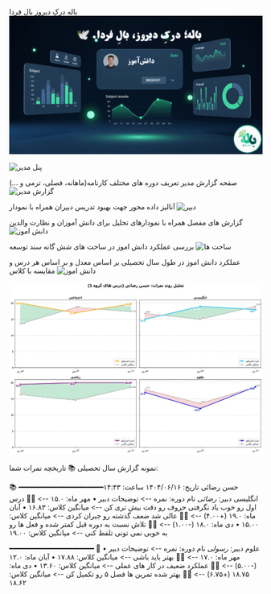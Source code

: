 باله درکِ دیروز بالِ فردا
![معرفی](https://github.com/hnadi14/schoolbot/blob/main/schoolbot/img/Gemini_Generated_Image_ibui6dibui6dibui.png)

![پنل مدیر]([png](https://github.com/hnadi14/schoolbot/blob/main/schoolbot/img/Gemini_Generated_Image_lmb8k9lmb8k9lmb8.png))

صفحه گزارش مدیر
تعریف دوره های مختلف کارنامه(ماهانه، فصلی، ترمی و ...)
![گزارش مدیر]([png](https://github.com/hnadi14/schoolbot/blob/main/schoolbot/img/tmpwqezxu1k.png))

 آنالیز داده محور جهت بهبود تدریس دبیران همراه با نمودار
![دبیر]([png](https://github.com/hnadi14/schoolbot/blob/main/schoolbot/img/aa7c049f-d1de-4941-ad82-a23910d9fe31.png))


گزارش های مفصل همراه با نمودارهای تحلیل برای دانش آموزان و نظارت والدین
![دانش اموز]([png](https://github.com/hnadi14/schoolbot/blob/main/schoolbot/img/74585274-e217-4805-b8a6-e2d7926d686b.png))



بررسی عملکرد دانش اموز در ساحت های شش گانه سند توسعه
![ساحت ها]([png](https://github.com/hnadi14/schoolbot/blob/main/schoolbot/img/7250eebf-9689-4fb5-a883-167171ed4a9f.png))


عملکرد دانش اموز در طول سال تحصیلی بر اساس معدل و بر اساس هر درس و مقایسه با کلاس
![دانش اموز]([png](https://github.com/hnadi14/schoolbot/blob/main/schoolbot/img/8ecc7afa-fa32-41d4-820c-b32a1ef57c32.png))

![درس ها](https://github.com/hnadi14/schoolbot/blob/main/schoolbot/img/1ca9df8a-2d44-4f44-9b01-32824f0df713.png)




نمونه گزارش سال تحصیلی
📚 تاریخچه نمرات شما:

حسن رضائی تاریخ:  ۱۴۰۴/۰۶/۱۶ ساعت: ۱۴:۴۳━━━━━━━━━━━━━━━━━━━━
📚 انگلیسی دبیر: *رضائی*
نام دوره: نمره --> توضیحات دبیر
• مهر ماه: ۱۵.۰ --> 👨‍🏫 درس اول رو خوب یاد نگرفتی حروف رو دقت بیش تری کن --> میانگین کلاس: ۱۶.۸۳
• آبان ماه: ۱۹.۰ (+۴.۰۰) --> 👨‍🏫 عالی شد ضعف گذشته رو جبران کردی --> میانگین کلاس: ۱۵.۰۰
• دی ماه: ۱۸.۰ (-۱.۰۰) --> 👨‍🏫 تلاش نسبت به دوره قبل کمتر شده و فعل ها رو به خوبی نمی تونی تلفظ کنی --> میانگین کلاس: ۱۹.۰۰

━━━━━━━━━━━━━━━━━━━━
🧪 علوم دبیر: *رسولی*
نام دوره: نمره --> توضیحات دبیر
• مهر ماه: ۱۷.۰ --> 👨‍🏫 بهتر باید باشی --> میانگین کلاس: ۱۷.۸۸
• آبان ماه: ۱۲.۰ (-۵.۰۰) --> 👨‍🏫 عملکرد ضعیف در کار های عملی --> میانگین کلاس: ۱۳.۶۰
• دی ماه: ۱۸.۷۵ (+۶.۷۵) --> 👨‍🏫 بهتر شده تمرین ها فصل ۵ رو تکمیل کن --> میانگین کلاس: ۱۸.۶۲
